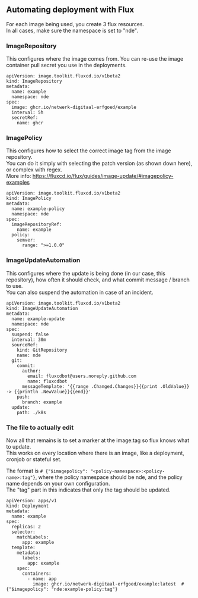 ## Automating deployment with Flux

For each image being used, you create 3 flux resources.  
In all cases, make sure the namespace is set to "nde".

### ImageRepository

This configures where the image comes from. You can re-use the image container pull secret you use in the deployments.  

```
apiVersion: image.toolkit.fluxcd.io/v1beta2
kind: ImageRepository
metadata:
  name: example
  namespace: nde
spec:
  image: ghcr.io/netwerk-digitaal-erfgoed/example
  interval: 5h
  secretRef:
    name: ghcr
```

### ImagePolicy

This configures how to select the correct image tag from the image repository.  
You can do it simply with selecting the patch version (as shown down here), or complex with regex.  
More info: https://fluxcd.io/flux/guides/image-update/#imagepolicy-examples

```
apiVersion: image.toolkit.fluxcd.io/v1beta2
kind: ImagePolicy
metadata:
  name: example-policy
  namespace: nde
spec:
  imageRepositoryRef:
    name: example
  policy:
    semver:
      range: ">=1.0.0"
```

### ImageUpdateAutomation

This configures where the update is being done (in our case, this repository), how often it should check, and what commit message / branch to use.  
You can also suspend the automation in case of an incident.  

```
apiVersion: image.toolkit.fluxcd.io/v1beta2
kind: ImageUpdateAutomation
metadata:
  name: example-update
  namespace: nde
spec:
  suspend: false
  interval: 30m
  sourceRef:
    kind: GitRepository
    name: nde
  git:
    commit:
      author:
        email: fluxcdbot@users.noreply.github.com
        name: fluxcdbot
      messageTemplate: '{{range .Changed.Changes}}{{print .OldValue}} -> {{println .NewValue}}{{end}}'
    push:
      branch: example
  update:
    path: ./k8s
```

### The file to actually edit

Now all that remains is to set a marker at the image:tag so flux knows what to update.  
This works on every location where there is an image, like a deployment, cronjob or stateful set.  

The format is `# {"$imagepolicy": "<policy-namespace>:<policy-name>:tag"}`, where the policy namespace should be nde, and the policy name depends on your own configuration.  
The "tag" part in this indicates that only the tag should be updated.

```
apiVersion: apps/v1
kind: Deployment
metadata:
  name: example
spec:
  replicas: 2
  selector:
    matchLabels:
      app: example
  template:
    metadata:
      labels:
        app: example
    spec:
      containers:
        - name: app
          image: ghcr.io/netwerk-digitaal-erfgoed/example:latest  # {"$imagepolicy": "nde:example-policy:tag"}
```